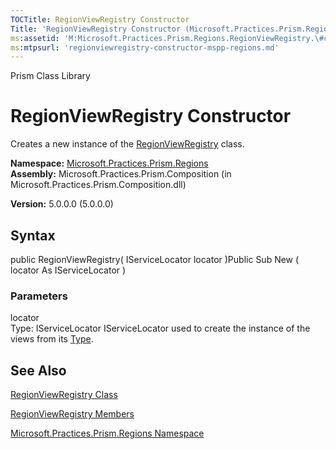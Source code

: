 ```yaml
---
TOCTitle: RegionViewRegistry Constructor
Title: 'RegionViewRegistry Constructor (Microsoft.Practices.Prism.Regions)'
ms:assetid: 'M:Microsoft.Practices.Prism.Regions.RegionViewRegistry.\#ctor(Microsoft.Practices.ServiceLocation.IServiceLocator)'
ms:mtpsurl: 'regionviewregistry-constructor-mspp-regions.md'
---
```


Prism Class Library

RegionViewRegistry Constructor
==============================

Creates a new instance of the [RegionViewRegistry](https://msdn.microsoft.com/library/microsoft.practices.prism.regions.regionviewregistry) class.

**Namespace:** [Microsoft.Practices.Prism.Regions](https://msdn.microsoft.com/library/microsoft.practices.prism.regions)
**Assembly:** Microsoft.Practices.Prism.Composition (in Microsoft.Practices.Prism.Composition.dll)

**Version:** 5.0.0.0 (5.0.0.0)

## Syntax


public RegionViewRegistry( IServiceLocator locator )Public Sub New ( locator As IServiceLocator )

### Parameters

locator  
Type: IServiceLocator
IServiceLocator used to create the instance of the views from its [Type](http://msdn.microsoft.com/en-us/library/42892f65).

See Also
--------


[RegionViewRegistry Class](https://msdn.microsoft.com/library/microsoft.practices.prism.regions.regionviewregistry)

[RegionViewRegistry Members](https://msdn.microsoft.com/allmembers.t:microsoft.practices.prism.regions.regionviewregistry)

[Microsoft.Practices.Prism.Regions Namespace](https://msdn.microsoft.com/library/microsoft.practices.prism.regions)

